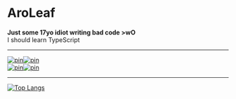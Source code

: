 # AroLeaf

**Just some 17yo idiot writing bad code >wO**\
I should learn TypeScript
___

<div style="display:grid;grid-template:1fr / 1fr 1fr;width:fit-content;">
  <a href="https://github.com/AroLeaf/AroLeaf" title="AroLeaf/AroLeaf">
    <img src="https://github-readme-stats.vercel.app/api/pin?username=AroLeaf&repo=AroLeaf&theme=dark&hide_border=true&bg_color=161B22" alt="pin">
  </a>
  <a href="https://github.com/AroLeaf/UwU" title="AroLeaf/UwU">
    <img src="https://github-readme-stats.vercel.app/api/pin?username=AroLeaf&repo=UwU&theme=dark&hide_border=true&bg_color=161B22" alt="pin">
  </a>
  <a href="https://github.com/AroLeaf/dis.aroleaf.tk" title="AroLeaf/dis.aroleaf.tk">
    <img src="https://github-readme-stats.vercel.app/api/pin?username=AroLeaf&repo=dis.aroleaf.tk&theme=dark&hide_border=true&bg_color=161B22" alt="pin">
  </a>
  <a href="https://github.com/AroLeaf/puck" title="AroLeaf/puck">
    <img src="https://github-readme-stats.vercel.app/api/pin?username=AroLeaf&repo=puck&theme=dark&hide_border=true&bg_color=161B22" alt="pin">
  </a>
</div>

---
[![Top Langs](https://github-readme-stats.vercel.app/api/top-langs/?username=AroLeaf&layout=compact&theme=dark&hide_border=true&bg_color=161B22)](https://github.com/anuraghazra/github-readme-stats)
